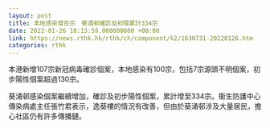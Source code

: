 ```yaml
---
layout: post
title: 本地感染增百宗　葵涌邨確診及初陽累計334宗
date: 2022-01-26 18:13:59.000000000 +08:00
link: https://news.rthk.hk/rthk/ch/component/k2/1630731-20220126.htm
categories: rthk
---
```


本港新增107宗新冠病毒確診個案，本地感染有100宗，包括7宗源頭不明個案，初步陽性個案超過130宗。

葵涌邨感染個案繼續增加，確診及初步陽性個案，累計增至334宗。衞生防護中心傳染病處主任張竹君表示，逸葵樓的情況有改善，但由於葵涌邨涉及大量居民，擔心社區仍有許多傳播鏈。
